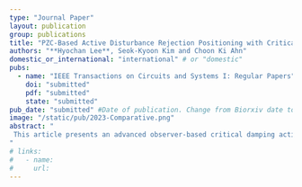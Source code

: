 ```yaml
---
type: "Journal Paper"
layout: publication
group: publications
title: "PZC-Based Active Disturbance Rejection Positioning with Critical Damped Performance for Servo Drive Applications"
authors: "**Hyochan Lee**, Seok-Kyoon Kim and Choon Ki Ahn"
domestic_or_international: "international" # or "domestic"
pubs: 
  - name: "IEEE Transactions on Circuits and Systems I: Regular Papers"
    doi: "submitted"
    pdf: "submitted"
    state: "submitted"
pub_date: "submitted" #Date of publication. Change from Biorxiv date to Journal date once accepted
image: "/static/pub/2023-Comparative.png"
abstract: "
 This article presents an advanced observer-based critical damping active disturbance rejection control (ADRC) technique for servo drive positioning applications that leverages the pole-zero cancellation (PZC) property to reduce the system model dependence. Unlike the conventional ADRC technique, the proposed technique offers two major contributions: (a) a model-free observer to extract the speed information from a discontinuous position measurement, ensuring diagonalized estimation error dynamics, and (b) the incorporation of integral action into the ADRC loop, preserving the desired critically damped closed-loop behavior via PZC. The experimental study confirms the closed-loop improvements of the proposed technique via a 500-W servo drive and compares it with that of the conventional ADRC technique.
"
# links:
#   - name: 
#     url: 
---
```

